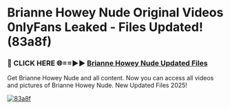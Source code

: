# Brianne Howey Nude Original Videos 0nlyFans Leaked - Files Updated! (83a8f)

<h3>🔴 CLICK HERE 🌐==►► <a href="https://tinyurl.com/4mcuefdz" rel="nofollow">Brianne Howey Nude Updated Files</a></h3>

Get Brianne Howey Nude and all content. Now you can access all videos and pictures of Brianne Howey Nude. New Updated Files 2025!

[![83a8f](https://i.imgur.com/StAQSOY.gif)](https://tinyurl.com/4mcuefdz)
